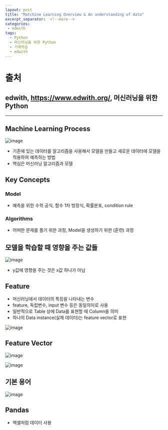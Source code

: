 ```yaml
---
layout: post
title: "Matchine Learning Overview & An understanding of data"
excerpt_separator:  <!--more-->
categories:
 - edwith
tags:
  - Python
  - 머신러닝을 위한 Python
  - 기계학습
  - edwith
---
```


<!--more-->

# 출처

## edwith, <https://www.edwith.org/>, 머신러닝을 위한 Python

---

## Machine Learning Process

![image](https://user-images.githubusercontent.com/28076542/46059202-42392b00-c199-11e8-91f4-6497376508b4.png)

* 기존에 있는 데이터를 알고리즘을 사용해서 모델을 만들고 새로운 데이터에 모델을 적용하여 예측하는 방법
* 핵심은 머신러닝 알고리즘과 모델

## Key Concepts

### Model

* 예측을 위한 수학 공식, 함수 1차 방정식, 확률분포, condition rule

### Algorithms

* 어떠한 문제를 플기 위한 과정, Model을 생성하기 위한 (훈련) 과정

## 모델을 학습할 때 영향을 주는 값들

![image](https://user-images.githubusercontent.com/28076542/46059302-96dca600-c199-11e8-821c-ac150ccfa541.png)

* y값에 영향을 주는 것은 x값 하나가 아님

## Feature

* 머신러닝에서 데이터의 특징을 나타내는 변수
* feature, 독립변수, input 변수 등은 동일의미로 사용
* 일반적으로 Table 상에 Data를 표현할 때 Column을 의미
* 하나의 Data instance(실제 데이터)는 feature vector로 표현

![image](https://user-images.githubusercontent.com/28076542/46059385-fd61c400-c199-11e8-9479-af514659cbd0.png)

## Feature Vector

![image](https://user-images.githubusercontent.com/28076542/46059426-26825480-c19a-11e8-87b3-9eec64afb895.png)

![image](https://user-images.githubusercontent.com/28076542/46059445-39952480-c19a-11e8-8e6a-529db1f40364.png)

## 기본 용어

![image](https://user-images.githubusercontent.com/28076542/46059677-3cdce000-c19b-11e8-8dcc-fab8f9400518.png)

## Pandas

* 엑셀처럼 데이터 사용